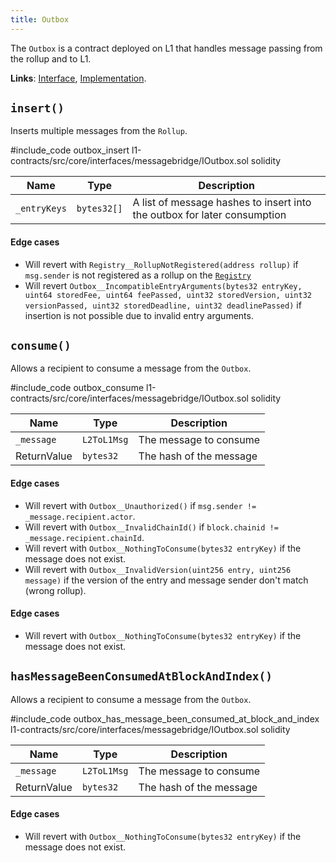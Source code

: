 ```yaml
---
title: Outbox
---
```


The `Outbox` is a contract deployed on L1 that handles message passing from the rollup and to L1.

**Links**: [Interface](https://github.com/AztecProtocol/aztec-packages/blob/master/l1-contracts/src/core/interfaces/messagebridge/IOutbox.sol), [Implementation](https://github.com/AztecProtocol/aztec-packages/blob/master/l1-contracts/src/core/messagebridge/Outbox.sol).

## `insert()`

Inserts multiple messages from the `Rollup`.

#include_code outbox_insert l1-contracts/src/core/interfaces/messagebridge/IOutbox.sol solidity

| Name           | Type    | Description |
| -------------- | ------- | ----------- |
| `_entryKeys`         | `bytes32[]` | A list of message hashes to insert into the outbox for later consumption |

#### Edge cases

- Will revert with `Registry__RollupNotRegistered(address rollup)` if `msg.sender` is not registered as a rollup on the [`Registry`](./registry.md)
- Will revert `Outbox__IncompatibleEntryArguments(bytes32 entryKey, uint64 storedFee, uint64 feePassed, uint32 storedVersion, uint32 versionPassed, uint32 storedDeadline, uint32 deadlinePassed)` if insertion is not possible due to invalid entry arguments.

## `consume()`

Allows a recipient to consume a message from the `Outbox`.

#include_code outbox_consume l1-contracts/src/core/interfaces/messagebridge/IOutbox.sol solidity


| Name           | Type        | Description |
| -------------- | -------     | ----------- |
| `_message`     | `L2ToL1Msg` | The message to consume |
| ReturnValue    | `bytes32`   | The hash of the message | 

#### Edge cases

- Will revert with `Outbox__Unauthorized()` if `msg.sender != _message.recipient.actor`. 
- Will revert with `Outbox__InvalidChainId()` if `block.chainid != _message.recipient.chainId`.
- Will revert with `Outbox__NothingToConsume(bytes32 entryKey)` if the message does not exist.
- Will revert with `Outbox__InvalidVersion(uint256 entry, uint256 message)` if the version of the entry and message sender don't match (wrong rollup).

#### Edge cases
- Will revert with `Outbox__NothingToConsume(bytes32 entryKey)` if the message does not exist.

## `hasMessageBeenConsumedAtBlockAndIndex()`

Allows a recipient to consume a message from the `Outbox`.

#include_code outbox_has_message_been_consumed_at_block_and_index l1-contracts/src/core/interfaces/messagebridge/IOutbox.sol solidity


| Name           | Type        | Description |
| -------------- | -------     | ----------- |
| `_message`     | `L2ToL1Msg` | The message to consume |
| ReturnValue    | `bytes32`   | The hash of the message | 

#### Edge cases
- Will revert with `Outbox__NothingToConsume(bytes32 entryKey)` if the message does not exist.
